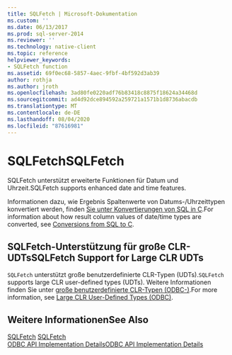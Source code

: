 ```yaml
---
title: SQLFetch | Microsoft-Dokumentation
ms.custom: ''
ms.date: 06/13/2017
ms.prod: sql-server-2014
ms.reviewer: ''
ms.technology: native-client
ms.topic: reference
helpviewer_keywords:
- SQLFetch function
ms.assetid: 69f0ec68-5857-4aec-9fbf-4bf592d3ab39
author: rothja
ms.author: jroth
ms.openlocfilehash: 3ad80fe0220adf76b83418c8875f18624a34468d
ms.sourcegitcommit: ad4d92dce894592a259721a1571b1d8736abacdb
ms.translationtype: MT
ms.contentlocale: de-DE
ms.lasthandoff: 08/04/2020
ms.locfileid: "87616981"
---
```

# <a name="sqlfetch"></a><span data-ttu-id="51252-102">SQLFetch</span><span class="sxs-lookup"><span data-stu-id="51252-102">SQLFetch</span></span>
  <span data-ttu-id="51252-103">SQLFetch unterstützt erweiterte Funktionen für Datum und Uhrzeit.</span><span class="sxs-lookup"><span data-stu-id="51252-103">SQLFetch supports enhanced date and time features.</span></span>  
  
 <span data-ttu-id="51252-104">Informationen dazu, wie Ergebnis Spaltenwerte von Datums-/Uhrzeittypen konvertiert werden, finden [Sie unter Konvertierungen von SQL in C](../native-client-odbc-date-time/datetime-data-type-conversions-from-sql-to-c.md).</span><span class="sxs-lookup"><span data-stu-id="51252-104">For information about how result column values of date/time types are converted, see [Conversions from SQL to C](../native-client-odbc-date-time/datetime-data-type-conversions-from-sql-to-c.md).</span></span>  
  
## <a name="sqlfetch-support-for-large-clr-udts"></a><span data-ttu-id="51252-105">SQLFetch-Unterstützung für große CLR-UDTs</span><span class="sxs-lookup"><span data-stu-id="51252-105">SQLFetch Support for Large CLR UDTs</span></span>  
 <span data-ttu-id="51252-106">`SQLFetch` unterstützt große benutzerdefinierte CLR-Typen (UDTs).</span><span class="sxs-lookup"><span data-stu-id="51252-106">`SQLFetch` supports large CLR user-defined types (UDTs).</span></span> <span data-ttu-id="51252-107">Weitere Informationen finden Sie unter [große benutzerdefinierte CLR-Typen &#40;ODBC-&#41;](../native-client/odbc/large-clr-user-defined-types-odbc.md).</span><span class="sxs-lookup"><span data-stu-id="51252-107">For more information, see [Large CLR User-Defined Types &#40;ODBC&#41;](../native-client/odbc/large-clr-user-defined-types-odbc.md).</span></span>  
  
## <a name="see-also"></a><span data-ttu-id="51252-108">Weitere Informationen</span><span class="sxs-lookup"><span data-stu-id="51252-108">See Also</span></span>  
 <span data-ttu-id="51252-109">[SQLFetch](https://go.microsoft.com/fwlink/?LinkId=80703) </span><span class="sxs-lookup"><span data-stu-id="51252-109">[SQLFetch](https://go.microsoft.com/fwlink/?LinkId=80703) </span></span>  
 [<span data-ttu-id="51252-110">ODBC API Implementation Details</span><span class="sxs-lookup"><span data-stu-id="51252-110">ODBC API Implementation Details</span></span>](odbc-api-implementation-details.md)  
  
  
